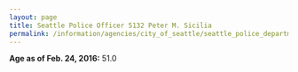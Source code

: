 ```yaml
---
layout: page
title: Seattle Police Officer 5132 Peter M. Sicilia
permalink: /information/agencies/city_of_seattle/seattle_police_department/copbook/5132/
---
```


**Age as of Feb. 24, 2016:** 51.0
